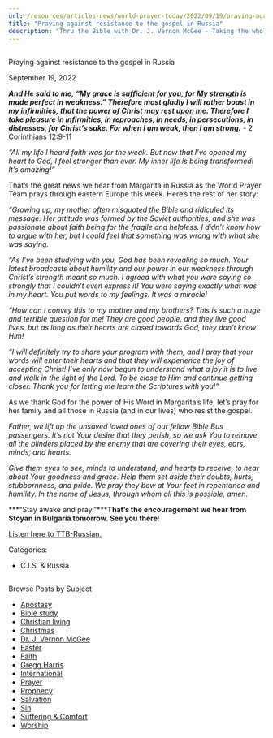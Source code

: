 ```yaml
---
url: /resources/articles-news/world-prayer-today/2022/09/19/praying-against-resistance-to-the-gospel-in-russia
title: "Praying against resistance to the gospel in Russia"
description: "Thru the Bible with Dr. J. Vernon McGee - Taking the whole Word to the whole world"
---
```







## 
 Praying against resistance to the gospel in Russia


September 19, 2022
![]()




***And He said to me, “My grace is sufficient for you, for My strength is made perfect in weakness.” Therefore most gladly I will rather boast in my infirmities, that the power of Christ may rest upon me. Therefore I take pleasure in infirmities, in reproaches, in needs, in persecutions, in distresses, for Christ’s sake. For when I am weak, then I am strong.*** *-* 2 Corinthians 12:9-11

*“All my life I heard faith was for the weak. But now that I’ve opened my heart to God, I feel stronger than ever. My inner life is being transformed! It’s amazing!”*

That’s the great news we hear from Margarita in Russia as the World Prayer Team prays through eastern Europe this week. Here’s the rest of her story:

*“Growing up, my mother often misquoted the Bible and ridiculed its message. Her attitude was formed by the Soviet authorities, and she was passionate about faith being for the fragile and helpless. I didn’t know how to argue with her, but I could feel that something was wrong with what she was saying.*

*“As I’ve been studying with you, God has been revealing so much. Your latest broadcasts about humility and our power in our weakness through Christ’s strength meant so much. I agreed with what you were saying so strongly that I couldn’t even express it! You were saying exactly what was in my heart. You put words to my feelings. It was a miracle!*

*“How can I convey this to my mother and my brothers? This is such a huge and terrible question for me! They are good people, and they live good lives, but as long as their hearts are closed towards God, they don’t know Him!*

*“I will definitely try to share your program with them, and I pray that your words will enter their hearts and that they will experience the joy of accepting Christ! I’ve only now begun to understand what a joy it is to live and walk in the light of the Lord. To be close to Him and continue getting closer. Thank you for letting me learn the Scriptures with you!”*

As we thank God for the power of His Word in Margarita’s life, let’s pray for her family and all those in Russia (and in our lives) who resist the gospel.

*Father, we lift up the unsaved loved ones of our fellow Bible Bus passengers. It’s not Your desire that they perish, so we ask You to remove all the blinders placed by the enemy that are covering their eyes, ears, minds, and hearts.*

*Give them eyes to see, minds to understand, and hearts to receive, to hear about Your goodness and grace. Help them set aside their doubts, hurts, stubbornness, and pride. We pray they bow at Your feet in repentance and humility. In the name of Jesus, through whom all this is possible, amen.*

***“Stay awake and pray.”*****That’s the encouragement we hear from Stoyan in Bulgaria tomorrow. See you there**!

[Listen here to TTB-Russian.](https://ttb.twr.org/home/day,1193/language,RUS)



Categories: 


* C.I.S. & Russia









## 
 Browse Posts by Subject


* [Apostasy](/resources/articles-news/-in-tags/tags/Apostasy)
* [Bible study](/resources/articles-news/-in-tags/tags/Bible-study)
* [Christian living](/resources/articles-news/-in-tags/tags/Christian-living)
* [Christmas](/resources/articles-news/-in-tags/tags/Christmas)
* [Dr. J. Vernon McGee](/resources/articles-news/-in-tags/tags/Dr-J-Vernon-McGee)
* [Easter](/resources/articles-news/-in-tags/tags/easter)
* [Faith](/resources/articles-news/-in-tags/tags/Faith)
* [Gregg Harris](/resources/articles-news/-in-tags/tags/Gregg-Harris)
* [International](/resources/articles-news/-in-tags/tags/International)
* [Prayer](/resources/articles-news/-in-tags/tags/prayer)
* [Prophecy](/resources/articles-news/-in-tags/tags/Prophecy)
* [Salvation](/resources/articles-news/-in-tags/tags/Salvation)
* [Sin](/resources/articles-news/-in-tags/tags/sin)
* [Suffering & Comfort](/resources/articles-news/-in-tags/tags/Suffering-Comfort)
* [Worship](/resources/articles-news/-in-tags/tags/worship)






